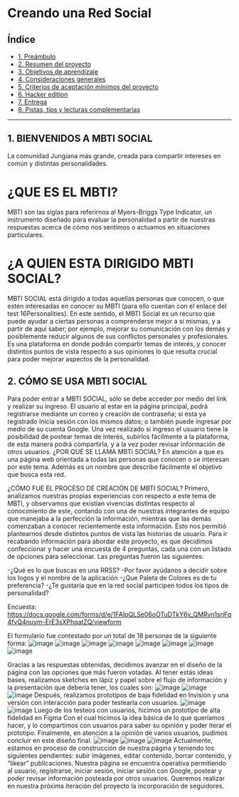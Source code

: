 # Creando una Red Social

## Índice

* [1. Preámbulo](#1-BIENVENIDOS-A-MBTI-SOCIAL)
* [2. Resumen del proyecto](#2-CÓMO-SE-USA-MBTI-SOCIAL)
* [3. Objetivos de aprendizaje](#3-objetivos-de-aprendizaje)
* [4. Consideraciones generales](#4-consideraciones-generales)
* [5. Criterios de aceptación mínimos del proyecto](#5-criterios-de-aceptación-mínimos-del-proyecto)
* [6. Hacker edition](#6-hacker-edition)
* [7. Entrega](#7-entrega)
* [8. Pistas, tips y lecturas complementarias](#8-pistas-tips-y-lecturas-complementarias)

***

## 1. BIENVENIDOS A MBTI SOCIAL
La comunidad Jungiana más grande, creada para compartir intereses en común y distintas personalidades.

# ¿QUE ES EL MBTI?
MBTI son las siglas para referirnos al Myers-Briggs Type Indicator, un instrumento diseñado para evaluar la personalidad a partir de nuestras respuestas acerca de cómo nos sentimos o actuamos en situaciones particulares.

# ¿A QUIEN ESTA DIRIGIDO MBTI SOCIAL?
MBTI SOCIAL está dirigido a todas aquellas personas que conocen, o que estén interesadas en conocer su MBTI (para ello cuentan con el enlace del test 16Personalities).
En este sentido, el MBTI Social es un recurso que puede ayudar a ciertas personas a comprenderse mejor a sí mismas, y a partir de aquí saber, por ejemplo, mejorar su comunicación con los demás y posiblemente reducir algunos de sus conflictos personales y profesionales. 
Es una plataforma en donde podrán compartir temas de interés, y conocer distintos puntos de vista respecto a sus opiniones lo que resulta crucial para poder mejorar aspectos de la personalidad. 


## 2. CÓMO SE USA MBTI SOCIAL
Para poder entrar a MBTI SOCIAL, sólo se debe acceder por medio del link y realizar su ingreso.
El usuario al estar en la página principal, podrá registrarse mediante un correo y creación de contraseña; si esta ya registrado Inicia sesión con los mismos datos; o también puede ingresar por medio de su cuenta Google.
Una vez realizado si ingreso el usuario tiene la posibilidad de postear temas de interés, subirlos fácilmente a la plataforma, de esta manera podrá compartirla, y a la vez poder revisar información de otros usuarios.
 ¿POR QUÉ SE LLAMA MBTI SOCIAL? 
En atención a que es una página web orientada a todas las personas que conocen o se interesan por este tema. Además  es un nombre que describe fácilmente el objetivo que busca esta red. 

 ¿CÓMO FUE EL PROCESO DE CREACIÓN DE MBTI SOCIAL? 
Primero, analizamos nuestras propias experiencias con respecto a este tema de MBTI,  y observamos que existían vivencias distintas respecto al conocimiento de este, contando con una de nuestras integrantes de equipo que manejaba a la perfección la información, mientras que las demás comenzaban a conocer recientemente esta información. Esto nos permitió plantearnos desde distintos puntos de vista las historias de usuario.
Para ir recabando información para abordar este proyecto, es que decidimos confeccionar y hacer una encuesta de 4 preguntas, cada una con un listado de opciones para seleccionar. Las preguntas fueron las siguientes: 

-¿Qué es lo que buscas en una RRSS? 
-Por favor ayúdanos a decidir sobre los logos y el nombre de la aplicación 
-¿Que Paleta de Colores es de tu preferencia? 
-¿Te gustaría que en la red social participen todos los tipos de personalidad? 
 
Encuesta: https://docs.google.com/forms/d/e/1FAIpQLSe06oOTuDTkY6v_QMRyn1srjFq4fvQ4nuym-ErE3sXPhqatZQ/viewform

El formulario fue contestado por un total de 18 personas de la siguiente forma: 
![image](https://user-images.githubusercontent.com/66398028/90695834-38b38300-e249-11ea-9f4e-8b50568d2787.png)
![image](https://user-images.githubusercontent.com/66398028/90696092-af508080-e249-11ea-8912-173a3c18c966.png)
![image](https://user-images.githubusercontent.com/66398028/90696203-d6a74d80-e249-11ea-8627-961b4d74a027.png)
![image](https://user-images.githubusercontent.com/66398028/90696249-eb83e100-e249-11ea-922a-ca18bc10192f.png)
![image](https://user-images.githubusercontent.com/66398028/90696292-fd658400-e249-11ea-98cd-5c3a71d56bbc.png)
![image](https://user-images.githubusercontent.com/66398028/90696330-0fdfbd80-e24a-11ea-8888-25c635d39ee5.png)
![image](https://user-images.githubusercontent.com/66398028/90696362-238b2400-e24a-11ea-9210-2eb523e236e7.png)
![image](https://user-images.githubusercontent.com/66398028/90696426-34d43080-e24a-11ea-8eb8-79e211bc840f.png)


Gracias a las respuestas obtenidas, decidimos avanzar en el diseño de la página con las opciones que más fueron votadas.
Al tener estás ideas bases, realizamos sketches en lápiz y papel sobre el flujo de información y la presentación que debería tener, los cuales son: 
![image](https://user-images.githubusercontent.com/66398028/90696707-c479df00-e24a-11ea-9baf-8dc9f77c7d4b.png)
![image](https://user-images.githubusercontent.com/66398028/90696806-f9863180-e24a-11ea-82c0-fed92391ea8d.png)
![image](https://user-images.githubusercontent.com/66398028/90696858-17ec2d00-e24b-11ea-8ddd-2280213eb762.png)
Después, realizamos prototipos de baja fidelidad en Invision y una versión con interacción para poder testearla con usuarios. 
![image](https://user-images.githubusercontent.com/66398028/90696935-49fd8f00-e24b-11ea-8ddb-ad88942421f3.png)
![image](https://user-images.githubusercontent.com/66398028/90696966-5b469b80-e24b-11ea-9338-2db8b5cc521b.png)
Luego de los testeos con usuarios, hicimos un prototipo de alta fidelidad en Figma 
Con el cual hicimos la idea básica de lo que queríamos hacer, y lo compartimos con usuarios para saber su opinión y poder iterar el prototipo. 
Finalmente, en atención a la opinión de varios usuarios, pudimos concluir en este diseño final.
![image](https://user-images.githubusercontent.com/66398028/90697050-87621c80-e24b-11ea-80f6-8c510c5f2831.png)
![image](https://user-images.githubusercontent.com/66398028/90697101-9f39a080-e24b-11ea-9cae-62a4c48a72cf.png)
![image](https://user-images.githubusercontent.com/66398028/90697138-bd070580-e24b-11ea-82a1-6bb2118d8d67.png)
Actualmente, estamos en proceso de construcción de nuestra página y teniendo los siguientes pendientes: subir imágenes, editar contenido, borrar contenido, y “likear” publicaciones.
Nuestra página se encuentra operativa permitiendo al usuario, registrarse, iniciar sesión, iniciar sesión con Google, postear y poder revisar información posteada por otros usuarios.
Queremos realizar en nuestra próxima iteración del proyecto la incorporación de seguidores.


